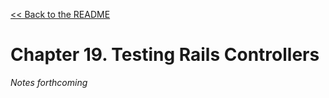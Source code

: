 [&lt;&lt; Back to the README](README.md)

# Chapter 19. Testing Rails Controllers

*Notes forthcoming*